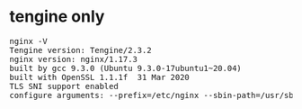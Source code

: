 # tengine only

<pre>
nginx -V
Tengine version: Tengine/2.3.2
nginx version: nginx/1.17.3
built by gcc 9.3.0 (Ubuntu 9.3.0-17ubuntu1~20.04) 
built with OpenSSL 1.1.1f  31 Mar 2020
TLS SNI support enabled
configure arguments: --prefix=/etc/nginx --sbin-path=/usr/sbin/nginx --modules-path=/usr/lib/nginx/modules --conf-path=/etc/nginx/nginx.conf --error-log-path=/var/log/nginx/error.log --http-log-path=/var/log/nginx/access.log --pid-path=/var/run/nginx.pid --lock-path=/var/run/nginx.lock --http-client-body-temp-path=/var/cache/nginx/client_temp --http-proxy-temp-path=/var/cache/nginx/proxy_temp --http-fastcgi-temp-path=/var/cache/nginx/fastcgi_temp --http-uwsgi-temp-path=/var/cache/nginx/uwsgi_temp --http-scgi-temp-path=/var/cache/nginx/scgi_temp --user=nginx --group=nginx --with-libatomic --with-pcre-jit --with-jemalloc --with-http_ssl_module --with-http_realip_module --with-http_addition_module --with-http_sub_module --with-http_dav_module --with-http_flv_module --with-http_mp4_module --with-http_gunzip_module --with-http_gzip_static_module --with-http_random_index_module --with-http_secure_link_module --with-http_stub_status_module --with-http_auth_request_module --with-http_xslt_module --with-http_image_filter_module --with-threads --with-stream --with-stream_ssl_module --with-stream_ssl_preread_module --with-stream_realip_module --with-http_slice_module --with-mail --with-mail_ssl_module --with-compat --with-file-aio --with-http_v2_module --with-ipv6 --with-debug --add-module=modules/ngx_http_upstream_check_module --add-module=modules/ngx_slab_stat --add-module=modules/ngx_http_user_agent_module --add-module=modules/ngx_http_upstream_vnswrr_module --add-module=modules/ngx_http_upstream_dynamic_module --add-module=modules/ngx_http_upstream_consistent_hash_module --add-module=modules/ngx_http_sysguard_module --add-module=modules/ngx_http_slice_module --add-module=modules/ngx_http_upstream_session_sticky_module --add-module=modules/ngx_devel_kit-master --add-module=modules/set-misc-nginx-module-master --add-module=modules/ngx_http_geoip2_module-master --add-module=modules/headers-more-nginx-module-master --add-module=modules/naxsi-master/naxsi_src --with-pcre=/usr/src/pcre-8.44 --with-cc-opt='-Wp,-D_FORTIFY_SOURCE=2,-fexceptions,-DTCP_FASTOPEN=23,--param=ssp-buffer-size=4'
</pre>
